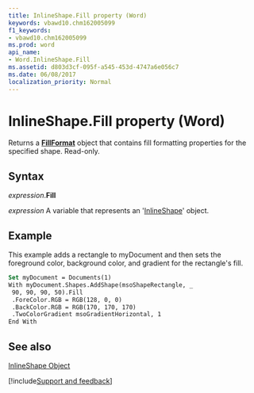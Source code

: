 ```yaml
---
title: InlineShape.Fill property (Word)
keywords: vbawd10.chm162005099
f1_keywords:
- vbawd10.chm162005099
ms.prod: word
api_name:
- Word.InlineShape.Fill
ms.assetid: d803d3cf-095f-a545-453d-4747a6e056c7
ms.date: 06/08/2017
localization_priority: Normal
---
```



# InlineShape.Fill property (Word)

Returns a  **[FillFormat](Word.FillFormat.md)** object that contains fill formatting properties for the specified shape. Read-only.


## Syntax

_expression_.**Fill**

_expression_ A variable that represents an '[InlineShape](Word.InlineShape.md)' object.


## Example

This example adds a rectangle to myDocument and then sets the foreground color, background color, and gradient for the rectangle's fill.


```vb
Set myDocument = Documents(1) 
With myDocument.Shapes.AddShape(msoShapeRectangle, _ 
 90, 90, 90, 50).Fill 
 .ForeColor.RGB = RGB(128, 0, 0) 
 .BackColor.RGB = RGB(170, 170, 170) 
 .TwoColorGradient msoGradientHorizontal, 1 
End With
```


## See also


[InlineShape Object](Word.InlineShape.md)

[!include[Support and feedback](~/includes/feedback-boilerplate.md)]